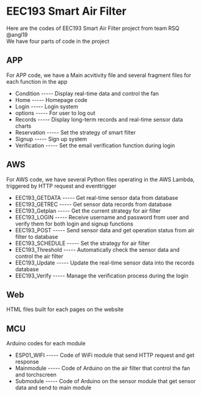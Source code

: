 # EEC193 Smart Air Filter
Here are the codes of EEC193 Smart Air Filter project from team RSQ @angl19 <br/>
We have four parts of code in the project
## APP
For APP code, we have a Main acvitivity file and several fragment files for each function in the app
* Condition ----- Display real-time data and control the fan
* Home ----- Homepage code
* Login ----- Login system
* options ----- For user to log out
* Records ----- Display long-term records and real-time sensor data charts
* Reservation ----- Set the strategy of smart filter
* Signup ----- Sign up system
* Verification ----- Set the email verification function during login
## AWS
For AWS code, we have several Python files operating in the AWS Lambda, triggered by HTTP request and eventtrigger
* EEC193_GETDATA ----- Get real-time sensor data from database
* EEC193_GETREC ----- Get sensor data records from database
* EEC193_Getplan ----- Get the current strategy for air filter
* EEC193_LOGIN ----- Receive username and password from user and verify them for both login and signup functions
* EEC193_POST ----- Send sensor data and get operation status from air filter to database
* EEC193_SCHEDULE ----- Set the strategy for air filter
* EEC193_Threshold ----- Automatically check the sensor data and control the air filter
* EEC193_Update ----- Update the real-time sensor data into the records database
* EEC193_Verify ----- Manage the verification process during the login

## Web
HTML files built for each pages on the website

## MCU
Arduino codes for each module
* ESP01_WIFI ----- Code of WiFi module that send HTTP request and get response
* Mainmodule ----- Code of Arduino on the air filter that control the fan and torchscreen
* Submodule ----- Code of Arduino on the sensor module that get sensor data and send to main module
